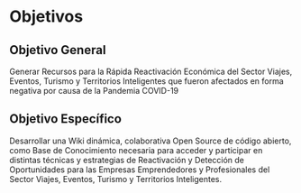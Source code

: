 # Objetivos

## Objetivo General

Generar Recursos para la Rápida Reactivación Económica del Sector Viajes,
Eventos, Turismo y Territorios Inteligentes que fueron afectados en forma
negativa por causa de la Pandemia COVID-19

## Objetivo Específico

Desarrollar una Wiki dinámica, colaborativa Open Source de código abierto, como
Base de Conocimiento necesaria para acceder y participar en distintas técnicas y
estrategias de Reactivación y Detección de Oportunidades para las 
Empresas Emprendedores y Profesionales del Sector Viajes, Eventos, Turismo y
Territorios Inteligentes.
